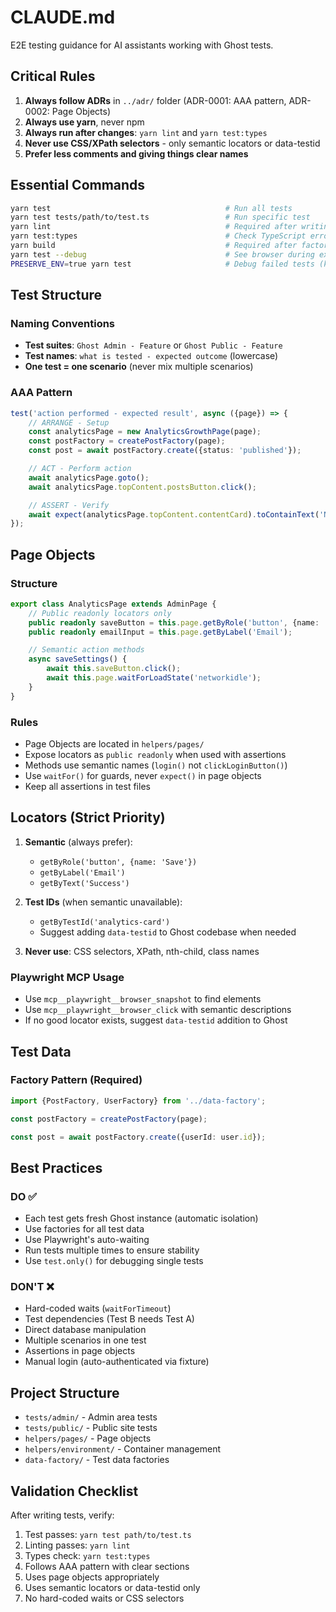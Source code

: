 # CLAUDE.md

E2E testing guidance for AI assistants working with Ghost tests.

## Critical Rules
1. **Always follow ADRs** in `../adr/` folder (ADR-0001: AAA pattern, ADR-0002: Page Objects)
2. **Always use yarn**, never npm
3. **Always run after changes**: `yarn lint` and `yarn test:types`
4. **Never use CSS/XPath selectors** - only semantic locators or data-testid
5. **Prefer less comments and giving things clear names**

## Essential Commands
```bash
yarn test                                       # Run all tests
yarn test tests/path/to/test.ts                 # Run specific test
yarn lint                                       # Required after writing tests
yarn test:types                                 # Check TypeScript errors
yarn build                                      # Required after factory changes
yarn test --debug                               # See browser during execution, for debugging
PRESERVE_ENV=true yarn test                     # Debug failed tests (keeps containers)
```

## Test Structure

### Naming Conventions
- **Test suites**: `Ghost Admin - Feature` or `Ghost Public - Feature`
- **Test names**: `what is tested - expected outcome` (lowercase)
- **One test = one scenario** (never mix multiple scenarios)

### AAA Pattern
```typescript
test('action performed - expected result', async ({page}) => {
    // ARRANGE - Setup
    const analyticsPage = new AnalyticsGrowthPage(page);
    const postFactory = createPostFactory(page);
    const post = await postFactory.create({status: 'published'});

    // ACT - Perform action
    await analyticsPage.goto();
    await analyticsPage.topContent.postsButton.click();

    // ASSERT - Verify
    await expect(analyticsPage.topContent.contentCard).toContainText('No conversions');
});
```

## Page Objects

### Structure
```typescript
export class AnalyticsPage extends AdminPage {
    // Public readonly locators only
    public readonly saveButton = this.page.getByRole('button', {name: 'Save'});
    public readonly emailInput = this.page.getByLabel('Email');

    // Semantic action methods
    async saveSettings() {
        await this.saveButton.click();
        await this.page.waitForLoadState('networkidle');
    }
}
```

### Rules
- Page Objects are located in `helpers/pages/`
- Expose locators as `public readonly` when used with assertions
- Methods use semantic names (`login()` not `clickLoginButton()`)
- Use `waitFor()` for guards, never `expect()` in page objects
- Keep all assertions in test files

## Locators (Strict Priority)

1. **Semantic** (always prefer):
   - `getByRole('button', {name: 'Save'})`
   - `getByLabel('Email')`
   - `getByText('Success')`

2. **Test IDs** (when semantic unavailable):
   - `getByTestId('analytics-card')`
   - Suggest adding `data-testid` to Ghost codebase when needed

3. **Never use**: CSS selectors, XPath, nth-child, class names

### Playwright MCP Usage
- Use `mcp__playwright__browser_snapshot` to find elements
- Use `mcp__playwright__browser_click` with semantic descriptions
- If no good locator exists, suggest `data-testid` addition to Ghost

## Test Data

### Factory Pattern (Required)
```typescript
import {PostFactory, UserFactory} from '../data-factory';

const postFactory = createPostFactory(page);

const post = await postFactory.create({userId: user.id});
```

## Best Practices

### DO ✅
- Each test gets fresh Ghost instance (automatic isolation)
- Use factories for all test data
- Use Playwright's auto-waiting
- Run tests multiple times to ensure stability
- Use `test.only()` for debugging single tests

### DON'T ❌
- Hard-coded waits (`waitForTimeout`)
- Test dependencies (Test B needs Test A)
- Direct database manipulation
- Multiple scenarios in one test
- Assertions in page objects
- Manual login (auto-authenticated via fixture)

## Project Structure
- `tests/admin/` - Admin area tests
- `tests/public/` - Public site tests
- `helpers/pages/` - Page objects
- `helpers/environment/` - Container management
- `data-factory/` - Test data factories

## Validation Checklist
After writing tests, verify:
1. Test passes: `yarn test path/to/test.ts`
2. Linting passes: `yarn lint`
3. Types check: `yarn test:types`
4. Follows AAA pattern with clear sections
5. Uses page objects appropriately
6. Uses semantic locators or data-testid only
7. No hard-coded waits or CSS selectors
